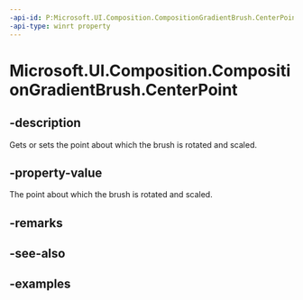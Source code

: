 ```yaml
---
-api-id: P:Microsoft.UI.Composition.CompositionGradientBrush.CenterPoint
-api-type: winrt property
---
```


<!-- Property syntax.
public Vector2 CenterPoint { get;  set; }
-->

# Microsoft.UI.Composition.CompositionGradientBrush.CenterPoint

## -description

Gets or sets the point about which the brush is rotated and scaled.

## -property-value

The point about which the brush is rotated and scaled.

## -remarks

## -see-also

## -examples

